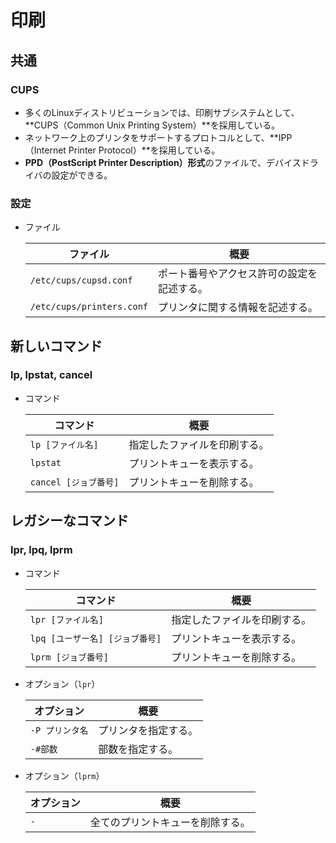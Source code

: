 # 印刷

## 共通

### CUPS

- 多くのLinuxディストリビューションでは、印刷サブシステムとして、
  **CUPS（Common Unix Printing System）**を採用している。
- ネットワーク上のプリンタをサポートするプロトコルとして、**IPP（Internet Printer Protocol）**を採用している。
- **PPD（PostScript Printer Description）形式**のファイルで、デバイスドライバの設定ができる。

### 設定

- ファイル

  | ファイル                  | 概要                                       |
  | ------------------------- | ------------------------------------------ |
  | `/etc/cups/cupsd.conf`    | ポート番号やアクセス許可の設定を記述する。 |
  | `/etc/cups/printers.conf` | プリンタに関する情報を記述する。           |

## 新しいコマンド

### lp, lpstat, cancel

- コマンド

  |コマンド|概要|
  |---|---|
  |`lp [ファイル名]`|指定したファイルを印刷する。|
  |`lpstat`|プリントキューを表示する。|
  |`cancel [ジョブ番号]`|プリントキューを削除する。|

## レガシーなコマンド

### lpr, lpq, lprm

- コマンド

  |コマンド|概要|
  |---|---|
  |`lpr [ファイル名]`|指定したファイルを印刷する。|
  |`lpq [ユーザー名] [ジョブ番号]`|プリントキューを表示する。|
  |`lprm [ジョブ番号]`|プリントキューを削除する。|

- オプション（`lpr`）

  | オプション      | 概要                 |
  | --------------- | -------------------- |
  | `-P プリンタ名` | プリンタを指定する。 |
  | `-#部数`        | 部数を指定する。     |

- オプション（`lprm`）

  |オプション|概要|
  |---|---|
  |`-`|全てのプリントキューを削除する。|
